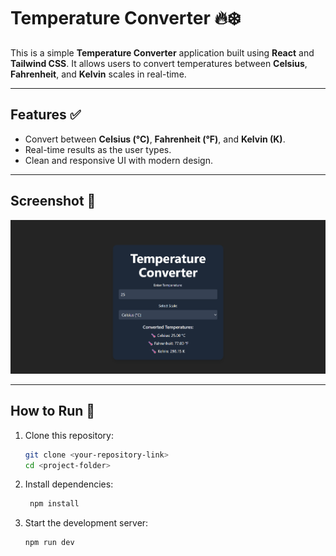 # Temperature Converter 🔥❄️

This is a simple **Temperature Converter** application built using **React** and **Tailwind CSS**. It allows users to convert temperatures between **Celsius**, **Fahrenheit**, and **Kelvin** scales in real-time.

---

## Features ✅

- Convert between **Celsius (°C)**, **Fahrenheit (°F)**, and **Kelvin (K)**.
- Real-time results as the user types.
- Clean and responsive UI with modern design.

---

## Screenshot 📸

![Temperature Converter Screenshot](public/image.png)

---

## How to Run 🚀

1. Clone this repository:

   ```bash
   git clone <your-repository-link>
   cd <project-folder>
   ```

2. Install dependencies:

   ```bash
    npm install
   ```

3. Start the development server:

   ```bash
   npm run dev
   ```
